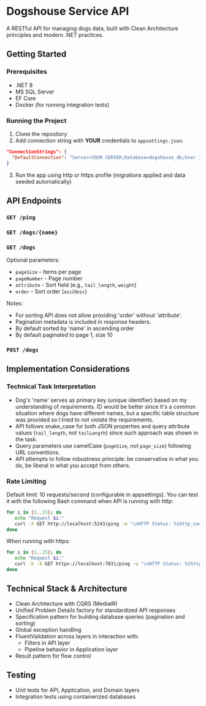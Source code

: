 # Dogshouse Service API

A RESTful API for managing dogs data, built with Clean Architecture principles and modern .NET practices.

## Getting Started

### Prerequisites
- .NET 8
- MS SQL Server
- EF Core
- Docker (for running integration tests)

### Running the Project
1. Clone the repository
2. Add connection string with **YOUR** credentials to `appsettings.json`:
  ```json
  "ConnectionStrings": {
    "DefaultConnection": "Server=YOUR_SERVER;Database=dogshouse_db;User Id=YOUR_USERNAME;Password=YOUR_PASSWORD;TrustServerCertificate=True"
  }
```
3. Run the app using http or https profile (migrations applied and data seeded automatically)


## API Endpoints

### `GET /ping`

### `GET /dogs/{name}`

### `GET /dogs`

Optional parameters:
- `pageSize` - Items per page
- `pageNumber` - Page number
- `attribute` - Sort field (e.g., `tail_length`, `weight`)
- `order` - Sort order (`asc`/`desc`)

Notes:
- For sorting API does not allow providing 'order' without 'attribute'.
- Pagination metadata is included in response headers.
- By default sorted by 'name' in ascending order
- By default paginated to page 1, size 10

### `POST /dogs`

## Implementation Considerations

### Technical Task Interpretation
- Dog's 'name' serves as primary key (unique identifier) based on my understanding of requirements. ID would be better since it's a common situation where dogs have different names, but a specific table structure was provided so I tried to not violate the requirements.
- API follows snake_case for both JSON properties and query attribute values (`tail_length`, not `tailLength`) since such approach was shown in the task.
- Query parameters use camelCase (`pageSize`, not `page_size`) following URL conventions.
- API attempts to follow robustness principle: be conservative in what you do, be liberal in what you accept from others.

### Rate Limiting
Default limit: 10 requests/second (configurable in appsettings). You can test it with the following Bash command when API is running with http:
```bash
for i in {1..15}; do
   echo "Request $i:"
   curl -X GET http://localhost:5243/ping -w "\nHTTP Status: %{http_code}\n"
done
```
When running with https:
```bash
for i in {1..15}; do
   echo "Request $i:"
   curl -k -X GET https://localhost:7031/ping -w "\nHTTP Status: %{http_code}\n"
done
```

## Technical Stack & Architecture

- Clean Architecture with CQRS (MediatR)
- Unified Problem Details factory for standardized API responses
- Specification pattern for building database queries (pagination and sorting)
- Global exception handling
- FluentValidation across layers in interaction with:
  - Filters in API layer
  - Pipeline behavior in Application layer
- Result pattern for flow control

## Testing

- Unit tests for API, Application, and Domain layers
- Integration tests using containerized databases
